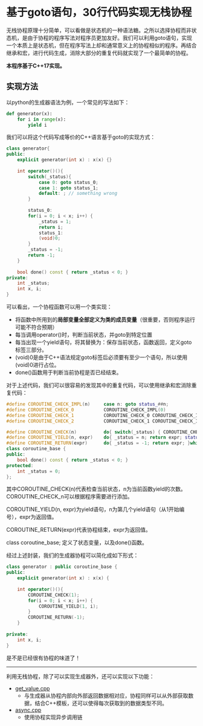 # 基于goto语句，30行代码实现无栈协程

无栈协程原理十分简单，可以看做是状态机的一种语法糖。之所以选择协程而非状态机，是由于协程的程序写法对程序员更加友好。我们可以利用goto语句，实现一个本质上是状态机，但在程序写法上却和通常意义上的协程相似的程序。再结合继承和宏，进行代码生成，消除大部分的重复代码就实现了一个最简单的协程。

**本程序基于C++17实现。**

## 实现方法

以python的生成器语法为例，一个常见的写法如下：

```python
def generator(x):
    for i in range(x):
        yield i
```

我们可以将这个代码写成等价的C++语言基于goto的实现方式：

```c++
class generator{
public:
    explicit generator(int x) : x(x) {}
    
    int operator()(){
        switch(_status){
            case 0: goto status_0;
            case 1: goto status_1;
            default: ; // something wrong
        }
        
        status_0:
        for(i = 0; i < x; i++) {
            _status = 1;
            return i;
            status_1:
            (void)0;
        }
        _status = -1;
        return -1;
    }
    
    bool done() const { return _status < 0; }
private:
    int _status;
    int x, i;
}
```

可以看出，一个协程函数可以用一个类实现：

* 将函数中所用到的**局部变量全部定义为类的成员变量**（很重要，否则程序运行可能不符合预期）
* 每当调用operator()时，判断当前状态，并goto到特定位置
* 每当出现一个yield语句，将其替换为：保存当前状态，函数返回，定义goto标签三部分。
* (void)0是由于C++语法规定goto标签后必须要有至少一个语句，所以使用(void)0进行占位。
* done()函数用于判断当前协程是否已经结束。

对于上述代码，我们可以很容易的发现其中的重复代码，可以使用继承和宏消除重复代码：

```c++
#define COROUTINE_CHECK_IMPL(n)     case n: goto status_##n;
#define COROUTINE_CHECK_0           COROUTINE_CHECK_IMPL(0)
#define COROUTINE_CHECK_1           COROUTINE_CHECK_0 COROUTINE_CHECK_IMPL(1)
#define COROUTINE_CHECK_2           COROUTINE_CHECK_1 COROUTINE_CHECK_IMPL(2)

#define COROUTINE_CHECK(n)          do{ switch(_status) { COROUTINE_CHECK_##n } status_0: (void)0; }while(0)
#define COROUTINE_YIELD(n, expr)    do{ _status = n; return expr; status_##n: (void)0; }while(0)
#define COROUTINE_RETURN(expr)      do{ _status = -1; return expr; }while(0)
class coroutine_base {
public:
    bool done() const { return _status < 0; }
protected:
    int _status = 0;
};
```

其中COROUTINE_CHECK(n)代表检查当前状态，n为当前函数yield的次数。COROUTINE_CHECK_n可以根据程序需要进行添加。

COROUTINE_YIELD(n, expr)为yield语句，n为第几个yield语句（从1开始编号），expr为返回值。

COROUTINE_RETURN(expr)代表协程结束，expr为返回值。

class coroutine_base; 定义了状态变量，以及done()函数。

经过上述封装，我们的生成器协程可以简化成如下形式：

```c++
class generator : public coroutine_base {
public:
    explicit generator(int x) : x(x) {
    
    int operator()(){
        COROUTINE_CHECK(1);
        for(i = 0; i < x; i++) {
            COROUTINE_YIELD(1, i);
        }
        COROUTINE_RETURN(-1);
    }
    
private:
    int x, i;
}
```

是不是已经很有协程的味道了！

---

利用无栈协程，除了可以实现生成器外，还可以实现以下功能：

* [get_value.cpp](get_value.cpp)
  * 与生成器从协程内部向外部返回数据相对应，协程同样可以从外部获取数据，结合C++模板，还可以使得每次获取到的数据类型不同。
* [async.cpp](async.cpp)
  * 使用协程实现异步调用链
